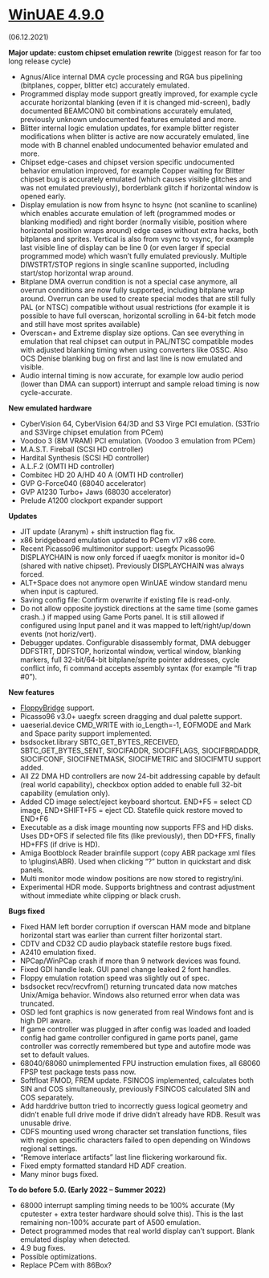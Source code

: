 # [WinUAE 4.9.0](https://www.winuae.net/2021/12/04/winuae-4-9-0/)

(06.12.2021)

**Major update: custom chipset emulation rewrite** (biggest reason for
far too long release cycle)

- Agnus/Alice internal DMA cycle processing and RGA bus pipelining (bitplanes, copper, blitter etc) accurately emulated.
- Programmed display mode support greatly improved, for example cycle accurate horizontal blanking (even if it is changed mid-screen), badly documented BEAMCON0 bit combinations accurately emulated, previously unknown undocumented features emulated and more.
- Blitter internal logic emulation updates, for example blitter register modifications when blitter is active are now accurately emulated, line mode with B channel enabled undocumented behavior emulated and more.
- Chipset edge-cases and chipset version specific undocumented behavior emulation improved, for example Copper waiting for Blitter chipset bug is accurately emulated (which causes visible glitches and was not emulated previously), borderblank glitch if horizontal window is opened early.
- Display emulation is now from hsync to hsync (not scanline to scanline) which enables accurate emulation of left (programmed modes or blanking modified) and right border (normally visible, position where horizontal position wraps around) edge cases without extra hacks, both bitplanes and sprites. Vertical is also from vsync to vsync, for example last visible line of display can be line 0 (or even larger if special programmed mode) which wasn’t fully emulated previously. Multiple DIWSTRT/STOP regions in single scanline supported, including start/stop horizontal wrap around.
- Bitplane DMA overrun condition is not a special case anymore, all overrun conditions are now fully supported, including bitplane wrap around. Overrun can be used to create special modes that are still fully PAL (or NTSC) compatible without usual restrictions (for example it is possible to have full overscan, horizontal scrolling in 64-bit fetch mode and still have most sprites available)
- Overscan+ and Extreme display size options. Can see everything in emulation that real chipset can output in PAL/NTSC compatible modes with adjusted blanking timing when using converters like OSSC. Also OCS Denise blanking bug on first and last line is now emulated and visible.
- Audio internal timing is now accurate, for example low audio period (lower than DMA can support) interrupt and sample reload timing is now cycle-accurate.

**New emulated hardware**

- CyberVision 64, CyberVision 64/3D and S3 Virge PCI emulation. (S3Trio and S3Virge chipset emulation from PCem)
- Voodoo 3 (8M VRAM) PCI emulation. (Voodoo 3 emulation from PCem)
- M.A.S.T. Fireball (SCSI HD controller)
- Hardital Synthesis (SCSI HD controller)
- A.L.F.2 (OMTI HD controller)
- Combitec HD 20 A/HD 40 A (OMTI HD controller)
- GVP G-Force040 (68040 accelerator)
- GVP A1230 Turbo+ Jaws (68030 accelerator)
- Prelude A1200 clockport expander support

**Updates**

- JIT update (Aranym) + shift instruction flag fix.
- x86 bridgeboard emulation updated to PCem v17 x86 core.
- Recent Picasso96 multimonitor support: usegfx Picasso96 DISPLAYCHAIN is now only forced if uaegfx monitor is monitor id=0 (shared with native chipset). Previously DISPLAYCHAIN was always forced.
- ALT+Space does not anymore open WinUAE window standard menu when input is captured.
- Saving config file: Confirm overwrite if existing file is read-only.
- Do not allow opposite joystick directions at the same time (some games crash..) if mapped using Game Ports panel. It is still allowed if configured using Input panel and it was mapped to left/right/up/down events (not horiz/vert).
- Debugger updates. Configurable disassembly format, DMA debugger DDFSTRT, DDFSTOP, horizontal window, vertical window, blanking markers, full 32-bit/64-bit bitplane/sprite pointer addresses, cycle conflict info, fi command accepts assembly syntax (for example “fi trap \#0”).

**New features**

- [FloppyBridge](https://amiga.robsmithdev.co.uk/) support.
- Picasso96 v3.0+ uaegfx screen dragging and dual palette support.
- uaeserial.device CMD_WRITE with io_Length=-1, EOFMODE and Mark and Space parity support implemented.
- bsdsocket.library SBTC_GET_BYTES_RECEIVED, SBTC_GET_BYTES_SENT, SIOCIFADDR, SIOCIFFLAGS, SIOCIFBRDADDR, SIOCIFCONF, SIOCIFNETMASK, SIOCIFMETRIC and SIOCIFMTU support added.
- All Z2 DMA HD controllers are now 24-bit addressing capable by default (real world capability), checkbox option added to enable full 32-bit capability (emulation only).
- Added CD image select/eject keyboard shortcut. END+F5 = select CD image, END+SHIFT+F5 = eject CD. Statefile quick restore moved to END+F6
- Executable as a disk image mounting now supports FFS and HD disks. Uses DD+OFS if selected file fits (like previously), then DD+FFS, finally HD+FFS (if drive is HD).
- Amiga Bootblock Reader brainfile support (copy ABR package xml files to \\plugins\\ABR). Used when clicking “?” button in quickstart and disk panels.
- Multi monitor mode window positions are now stored to registry/ini.
- Experimental HDR mode. Supports brightness and contrast adjustment without immediate white clipping or black crush.

**Bugs fixed**

- Fixed HAM left border corruption if overscan HAM mode and bitplane horizontal start was earlier than current filter horizontal start.
- CDTV and CD32 CD audio playback statefile restore bugs fixed.
- A2410 emulation fixed.
- NPCap/WinPCap crash if more than 9 network devices was found.
- Fixed GDI handle leak. GUI panel change leaked 2 font handles.
- Floppy emulation rotation speed was slightly out of spec.
- bsdsocket recv/recvfrom() returning truncated data now matches Unix/Amiga behavior. Windows also returned error when data was truncated.
- OSD led font graphics is now generated from real Windows font and is high DPI aware.
- If game controller was plugged in after config was loaded and loaded config had game controller configured in game ports panel, game controller was correctly remembered but type and autofire mode was set to default values.
- 68040/68060 unimplemented FPU instruction emulation fixes, all 68060 FPSP test package tests pass now.
- Softfloat FMOD, FREM update. FSINCOS implemented, calculates both SIN and COS simultaneously, previously FSINCOS calculated SIN and COS separately.
- Add harddrive button tried to incorrectly guess logical geometry and didn’t enable full drive mode if drive didn’t already have RDB. Result was unusable drive.
- CDFS mounting used wrong character set translation functions, files with region specific characters failed to open depending on Windows regional settings.
- “Remove interlace artifacts” last line flickering workaround fix.
- Fixed empty formatted standard HD ADF creation.
- Many minor bugs fixed.

**To do before 5.0. (Early 2022 – Summer 2022)**

- 68000 interrupt sampling timing needs to be 100% accurate (My cputester + extra tester hardware should solve this). This is the last remaining non-100% accurate part of A500 emulation.
- Detect programmed modes that real world display can’t support. Blank emulated display when detected.
- 4.9 bug fixes.
- Possible optimizations.
- Replace PCem with 86Box?
